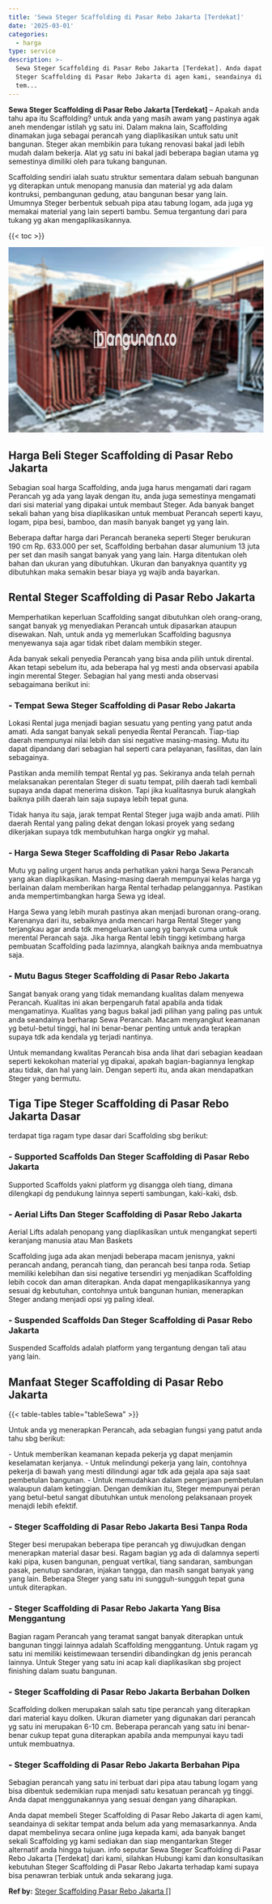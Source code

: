 ```yaml
---
title: 'Sewa Steger Scaffolding di Pasar Rebo Jakarta [Terdekat]'
date: '2025-03-01'
categories:
  - harga
type: service
description: >-
  Sewa Steger Scaffolding di Pasar Rebo Jakarta [Terdekat]. Anda dapat membeli
  Steger Scaffolding di Pasar Rebo Jakarta di agen kami, seandainya di sekitar
  tem...
---
```


**Sewa Steger Scaffolding di Pasar Rebo Jakarta \[Terdekat\]** – Apakah anda tahu apa itu Scaffolding? untuk anda yang masih awam yang pastinya agak aneh mendengar istilah yg satu ini. Dalam makna lain, Scaffolding dinamakan juga sebagai perancah yang diaplikasikan untuk satu unit bangunan. Steger akan membikin para tukang renovasi bakal jadi lebih mudah dalam bekerja. Alat yg satu ini bakal jadi beberapa bagian utama yg semestinya dimiliki oleh para tukang bangunan.

Scaffolding sendiri ialah suatu struktur sementara dalam sebuah bangunan yg diterapkan untuk menopang manusia dan material yg ada dalam kontruksi, pembangunan gedung, atau bangunan besar yang lain. Umumnya Steger berbentuk sebuah pipa atau tabung logam, ada juga yg memakai material yang lain seperti bambu. Semua tergantung dari para tukang yg akan mengaplikasikannya.

{{< toc >}}

![Sewa Steger Scaffolding di Pasar Rebo Jakarta [Terdekat]](/images/sewa-scaffolding-steger-22.png)

## Harga Beli Steger Scaffolding di Pasar Rebo Jakarta

Sebagian soal harga Scaffolding, anda juga harus mengamati dari ragam Perancah yg ada yang layak dengan itu, anda juga semestinya mengamati dari sisi material yang dipakai untuk membaut Steger. Ada banyak banget sekali bahan yang bisa diaplikasikan untuk membuat Perancah seperti kayu, logam, pipa besi, bamboo, dan masih banyak banget yg yang lain.

Beberapa daftar harga dari Perancah beraneka seperti Steger berukuran 190 cm Rp. 633.000 per set, Scaffolding berbahan dasar alumunium 13 juta per set dan masih sangat banyak yang yang lain. Harga ditentukan oleh bahan dan ukuran yang dibutuhkan. Ukuran dan banyaknya quantity yg dibutuhkan maka semakin besar biaya yg wajib anda bayarkan.

## Rental Steger Scaffolding di Pasar Rebo Jakarta

Memperhatikan keperluan Scaffolding sangat dibutuhkan oleh orang-orang, sangat banyak yg menyediakan Perancah untuk dipasarkan ataupun disewakan. Nah, untuk anda yg memerlukan Scaffolding bagusnya menyewanya saja agar tidak ribet dalam membikin steger.

Ada banyak sekali penyedia Perancah yang bisa anda pilih untuk dirental. Akan tetapi sebelum itu, ada beberapa hal yg mesti anda observasi apabila ingin merental Steger. Sebagian hal yang mesti anda observasi sebagaimana berikut ini:

### \- Tempat Sewa Steger Scaffolding di Pasar Rebo Jakarta

Lokasi Rental juga menjadi bagian sesuatu yang penting yang patut anda amati. Ada sangat banyak sekali penyedia Rental Perancah. Tiap-tiap daerah mempunyai nilai lebih dan sisi negative masing-masing. Mutu itu dapat dipandang dari sebagian hal seperti cara pelayanan, fasilitas, dan lain sebagainya.

Pastikan anda memilih tempat Rental yg pas. Sekiranya anda telah pernah melaksanakan perentalan Steger di suatu tempat, pilih daerah tadi kembali supaya anda dapat menerima diskon. Tapi jika kualitasnya buruk alangkah baiknya pilih daerah lain saja supaya lebih tepat guna.

Tidak hanya itu saja, jarak tempat Rental Steger juga wajib anda amati. Pilih daerah Rental yang paling dekat dengan lokasi proyek yang sedang dikerjakan supaya tdk membutuhkan harga ongkir yg mahal.

### \- Harga Sewa Steger Scaffolding di Pasar Rebo Jakarta

Mutu yg paling urgent harus anda perhatikan yakni harga Sewa Perancah yang akan diaplikasikan. Masing-masing daerah mempunyai kelas harga yg berlainan dalam memberikan harga Rental terhadap pelanggannya. Pastikan anda mempertimbangkan harga Sewa yg ideal.

Harga Sewa yang lebih murah pastinya akan menjadi buronan orang-orang. Karenanya dari itu, sebaiknya anda mencari harga Rental Steger yang terjangkau agar anda tdk mengeluarkan uang yg banyak cuma untuk merental Perancah saja. Jika harga Rental lebih tinggi ketimbang harga pembuatan Scaffolding pada lazimnya, alangkah baiknya anda membuatnya saja.

### \- Mutu Bagus Steger Scaffolding di Pasar Rebo Jakarta

Sangat banyak orang yang tidak memandang kualitas dalam menyewa Perancah. Kualitas ini akan berpengaruh fatal apabila anda tidak mengamatinya. Kualitas yang bagus bakal jadi pilihan yang paling pas untuk anda seandainya berharap Sewa Perancah. Macam menyangkut keamanan yg betul-betul tinggi, hal ini benar-benar penting untuk anda terapkan supaya tdk ada kendala yg terjadi nantinya.

Untuk memandang kwalitas Perancah bisa anda lihat dari sebagian keadaan seperti kekokohan material yg dipakai, apakah bagian-bagiannya lengkap atau tidak, dan hal yang lain. Dengan seperti itu, anda akan mendapatkan Steger yang bermutu.

## Tiga Tipe Steger Scaffolding di Pasar Rebo Jakarta Dasar

terdapat tiga ragam type dasar dari Scaffolding sbg berikut:

### \- Supported Scaffolds Dan Steger Scaffolding di Pasar Rebo Jakarta

Supported Scaffolds yakni platform yg disangga oleh tiang, dimana dilengkapi dg pendukung lainnya seperti sambungan, kaki-kaki, dsb.

### \- Aerial Lifts Dan Steger Scaffolding di Pasar Rebo Jakarta

Aerial Lifts adalah penopang yang diaplikasikan untuk mengangkat seperti keranjang manusia atau Man Baskets

Scaffolding juga ada akan menjadi beberapa macam jenisnya, yakni perancah andang, perancah tiang, dan perancah besi tanpa roda. Setiap memiliki kelebihan dan sisi negative tersendiri yg menjadikan Scaffolding lebih cocok dan aman diterapkan. Anda dapat mengaplikasikannya yang sesuai dg kebutuhan, contohnya untuk bangunan hunian, menerapkan Steger andang menjadi opsi yg paling ideal.

### \- Suspended Scaffolds Dan Steger Scaffolding di Pasar Rebo Jakarta

Suspended Scaffolds adalah platform yang tergantung dengan tali atau yang lain.

## Manfaat Steger Scaffolding di Pasar Rebo Jakarta

{{< table-tables table="tableSewa" >}}

Untuk anda yg menerapkan Perancah, ada sebagian fungsi yang patut anda tahu sbg berikut:

\- Untuk memberikan keamanan kepada pekerja yg dapat menjamin keselamatan kerjanya. - Untuk melindungi pekerja yang lain, contohnya pekerja di bawah yang mesti dilindungi agar tdk ada gejala apa saja saat pembetulan bangunan. - Untuk memudahkan dalam pengerjaan pembetulan walaupun dalam ketinggian. Dengan demikian itu, Steger mempunyai peran yang betul-betul sangat dibutuhkan untuk menolong pelaksanaan proyek menajdi lebih efektif.

### \- Steger Scaffolding di Pasar Rebo Jakarta Besi Tanpa Roda

Steger besi merupakan beberapa tipe perancah yg diwujudkan dengan menerapkan material dasar besi. Ragam bagian yg ada di dalamnya seperti kaki pipa, kusen bangunan, penguat vertikal, tiang sandaran, sambungan pasak, penutup sandaran, injakan tangga, dan masih sangat banyak yang yang lain. Beberapa Steger yang satu ini sungguh-sungguh tepat guna untuk diterapkan.

### \- Steger Scaffolding di Pasar Rebo Jakarta Yang Bisa Menggantung

Bagian ragam Perancah yang teramat sangat banyak diterapkan untuk bangunan tinggi lainnya adalah Scaffolding menggantung. Untuk ragam yg satu ini memiliki keistimewaan tersendiri dibandingkan dg jenis perancah lainnya. Untuk Steger yang satu ini acap kali diaplikasikan sbg project finishing dalam suatu bangunan.

### \- Steger Scaffolding di Pasar Rebo Jakarta Berbahan Dolken

Scaffolding dolken merupakan salah satu tipe perancah yang diterapkan dari material kayu dolken. Ukuran diameter yang digunakan dari perancah yg satu ini merupakan 6-10 cm. Beberapa perancah yang satu ini benar-benar cukup tepat guna diterapkan apabila anda mempunyai kayu tadi untuk membuatnya.

### \- Steger Scaffolding di Pasar Rebo Jakarta Berbahan Pipa

Sebagian perancah yang satu ini terbuat dari pipa atau tabung logam yang bisa dibentuk sedemikian rupa menjadi satu kesatuan perancah yg tinggi. Anda dapat menggunakannya yang sesuai dengan yang diharapkan.

Anda dapat membeli Steger Scaffolding di Pasar Rebo Jakarta di agen kami, seandainya di sekitar tempat anda belum ada yang memasarkannya. Anda dapat membelinya secara online juga kepada kami, ada banyak banget sekali Scaffolding yg kami sediakan dan siap mengantarkan Steger alternatif anda hingga tujuan. info seputar Sewa Steger Scaffolding di Pasar Rebo Jakarta \[Terdekat\] dari kami, silahkan Hubungi kami dan konsultasikan kebutuhan Steger Scaffolding di Pasar Rebo Jakarta terhadap kami supaya bisa penawran terbiak untuk anda sekarang juga.

**Ref by:** [Steger Scaffolding Pasar Rebo Jakarta []](https://id.wikipedia.org/wiki/Steger)

